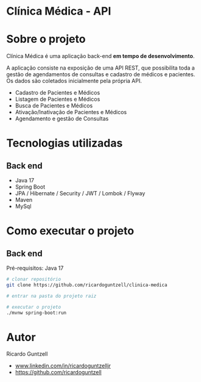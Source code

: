 # Clínica Médica - API

# Sobre o projeto

[//]: # ([API em produção no Railway]&#40;https://transito-api-production.up.railway.app "App em produção no Railway"&#41;)

Clínica Médica é uma aplicação back-end **em tempo de desenvolvimento**.

A aplicação consiste na exposição de uma API REST,
que possibilita toda a gestão de agendamentos de consultas e cadastro de médicos e pacientes.
Os dados são coletados inicialmente pela própria API.

- Cadastro de Pacientes e Médicos
- Listagem de Pacientes e Médicos
- Busca de Pacientes e Médicos
- Ativação/Inativação de Pacientes e Médicos
- Agendamento e gestão de Consultas

[//]: # (## Modelo de domínio Transito API)

[//]: # (<img src="src/main/resources/img/transito-modelo-dominio.png" alt="Modelo de Dominio">)

# Tecnologias utilizadas

## Back end

- Java 17
- Spring Boot
- JPA / Hibernate / Security / JWT / Lombok / Flyway
- Maven
- MySql

[//]: # (## Implantação em produção)

[//]: # ()
[//]: # (- Back end: Railway)

[//]: # (- Banco de dados: MySql)

# Como executar o projeto

## Back end

Pré-requisitos: Java 17

```bash
# clonar repositório
git clone https://github.com/ricardoguntzell/clinica-medica

# entrar na pasta do projeto raiz

# executar o projeto
./mvnw spring-boot:run
```

[//]: # (# Testes)

[//]: # ()
[//]: # (- Foi disponibilizado na folder "/postman-collections" os payloads para testar)

[//]: # (- Nota: Lembre-se de alterar a URL para seu ambiente local&#40;Ex: http://localhost:8080&#41;. Também vou deixar no ar o projeto em produção caso você queira testar a partir dele.)

[//]: # (  &#40;https://transito-api-production.up.railway.app&#41;)

# Autor

Ricardo Guntzell

- www.linkedin.com/in/ricardoguntzelljr
- https://github.com/ricardoguntzell

